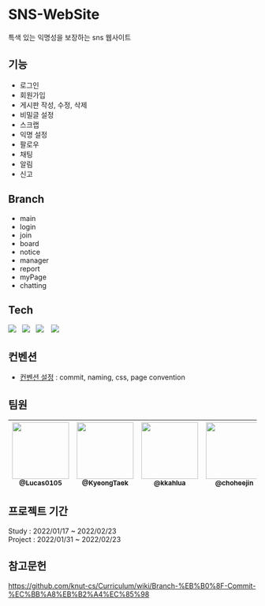 # SNS-WebSite

특색 있는 익명성을 보장하는 sns 웹사이트
<br>

## 기능
 - 로그인    
 - 회원가입    
 - 게시판 작성, 수정, 삭제    
 - 비밀글 설정    
 - 스크랩    
 - 익명 설정    
 - 팔로우    
 - 채팅    
 - 알림    
 - 신고    

## Branch
 - main    
 - login    
 - join    
 - board    
 - notice    
 - manager    
 - report    
 - myPage    
 - chatting    

## Tech    
[<img src="https://img.shields.io/badge/Spring-6DB33F?style=for-the-badge&logo=spring&logoColor=white" />](https://spring.io/) &nbsp;&nbsp;[<img src="https://img.shields.io/badge/React-20232A?style=for-the-badge&logo=react&logoColor=61DAFB" />](https://ko.reactjs.org/) &nbsp;&nbsp;[<img src="https://img.shields.io/badge/MySQL-005C84?style=for-the-badge&logo=mysql&logoColor=white" />](https://www.mysql.com/) &nbsp;&nbsp; [<img src="https://img.shields.io/badge/Node.js-339933?style=for-the-badge&logo=nodedotjs&logoColor=white"/>](https://nodejs.org/ko/)


## 컨벤션    
 - [컨벤션 설정](https://github.com/CBNU-2022-Winter-1Team/SNS-WebSite/wiki/convention) : commit, naming, css, page convention      

## 팀원

| [<img src="https://github.com/Lucas0105.png?size=115" width="115"><br><sub>@Lucas0105</sub>](https://github.com/Lucas0105) | [<img src="https://github.com/KyeongTaek.png?size=115" width="115"><br><sub>@KyeongTaek</sub>](https://github.com/KyeongTaek) | [<img  src="https://github.com/kkahlua.png?size=115" width="115"><br><sub>@kkahlua</sub>](https://github.com/kkahlua) | [<img  src="https://github.com/choheejin.png?size=115" width="115"><br><sub>@choheejin</sub>](https://github.com/choheejin) |
| :---: |:---: | :---: | :---: |



## 프로젝트 기간    
Study : 2022/01/17 ~ 2022/02/23    
Project : 2022/01/31 ~ 2022/02/23


## 참고문헌
https://github.com/knut-cs/Curriculum/wiki/Branch-%EB%B0%8F-Commit-%EC%BB%A8%EB%B2%A4%EC%85%98